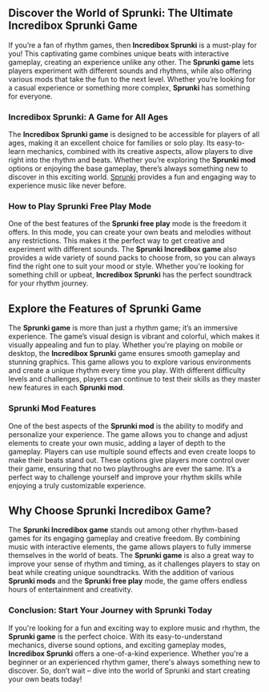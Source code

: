 <p>
  <h2>Discover the World of Sprunki: The Ultimate Incredibox Sprunki Game</h2>
  If you’re a fan of rhythm games, then <strong>Incredibox Sprunki</strong> is a must-play for you! This captivating game combines unique beats with interactive gameplay, creating an experience unlike any other. The <strong>Sprunki game</strong> lets players experiment with different sounds and rhythms, while also offering various mods that take the fun to the next level. Whether you’re looking for a casual experience or something more complex, <strong>Sprunki</strong> has something for everyone.

  <h3>Incredibox Sprunki: A Game for All Ages</h3>
  The <strong>Incredibox Sprunki game</strong> is designed to be accessible for players of all ages, making it an excellent choice for families or solo play. Its easy-to-learn mechanics, combined with its creative aspects, allow players to dive right into the rhythm and beats. Whether you’re exploring the <strong>Sprunki mod</strong> options or enjoying the base gameplay, there’s always something new to discover in this exciting world. <a href="https://sprunkisprunk.github.io/">Sprunki</a> provides a fun and engaging way to experience music like never before.

  <h3>How to Play Sprunki Free Play Mode</h3>
  One of the best features of the <strong>Sprunki free play</strong> mode is the freedom it offers. In this mode, you can create your own beats and melodies without any restrictions. This makes it the perfect way to get creative and experiment with different sounds. The <strong>Sprunki Incredibox game</strong> also provides a wide variety of sound packs to choose from, so you can always find the right one to suit your mood or style. Whether you're looking for something chill or upbeat, <strong>Incredibox Sprunki</strong> has the perfect soundtrack for your rhythm journey.

  <h2>Explore the Features of Sprunki Game</h2>
  The <strong>Sprunki game</strong> is more than just a rhythm game; it’s an immersive experience. The game’s visual design is vibrant and colorful, which makes it visually appealing and fun to play. Whether you're playing on mobile or desktop, the <strong>Incredibox Sprunki</strong> game ensures smooth gameplay and stunning graphics. This game allows you to explore various environments and create a unique rhythm every time you play. With different difficulty levels and challenges, players can continue to test their skills as they master new features in each <strong>Sprunki mod</strong>.

  <h3>Sprunki Mod Features</h3>
  One of the best aspects of the <strong>Sprunki mod</strong> is the ability to modify and personalize your experience. The game allows you to change and adjust elements to create your own music, adding a layer of depth to the gameplay. Players can use multiple sound effects and even create loops to make their beats stand out. These options give players more control over their game, ensuring that no two playthroughs are ever the same. It’s a perfect way to challenge yourself and improve your rhythm skills while enjoying a truly customizable experience.

  <h2>Why Choose Sprunki Incredibox Game?</h2>
  The <strong>Sprunki Incredibox game</strong> stands out among other rhythm-based games for its engaging gameplay and creative freedom. By combining music with interactive elements, the game allows players to fully immerse themselves in the world of beats. The <strong>Sprunki game</strong> is also a great way to improve your sense of rhythm and timing, as it challenges players to stay on beat while creating unique soundtracks. With the addition of various <strong>Sprunki mods</strong> and the <strong>Sprunki free play</strong> mode, the game offers endless hours of entertainment and creativity.

  <h3>Conclusion: Start Your Journey with Sprunki Today</h3>
  If you're looking for a fun and exciting way to explore music and rhythm, the <strong>Sprunki game</strong> is the perfect choice. With its easy-to-understand mechanics, diverse sound options, and exciting gameplay modes, <strong>Incredibox Sprunki</strong> offers a one-of-a-kind experience. Whether you're a beginner or an experienced rhythm gamer, there's always something new to discover. So, don’t wait – dive into the world of Sprunki and start creating your own beats today!
</p>
